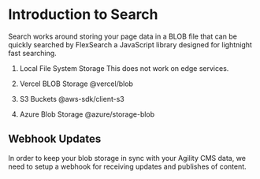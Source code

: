 # Introduction to Search

Search works around storing your page data in a BLOB file that can be quickly searched by FlexSearch a JavaScript library designed for
lightnight fast searching. 

1. Local File System Storage
This does not work on edge services. 

2. Vercel BLOB Storage
@vercel/blob

3. S3 Buckets
@aws-sdk/client-s3

4. Azure Blob Storage
@azure/storage-blob



## Webhook Updates

In order to keep your blob storage in sync with your Agility CMS data, we need to setup a webhook for receiving
updates and publishes of content.